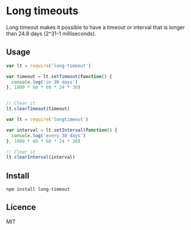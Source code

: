 # Long timeouts

Long timeout makes it possible to have a timeout or interval that is longer than 24.8 days (2^31-1 milliseconds).


## Usage

```js
var lt = require('long-timeout')

var timeout = lt.setTimeout(function() {
  console.log('in 30 days')
}, 1000 * 60 * 60 * 24 * 30)


// Clear it
lt.clearTimeout(timeout)
```

```js
var lt = require('longtimeout')

var interval = lt.setInterval(function() {
  console.log('every 30 days')
}, 1000 * 60 * 60 * 24 * 30)

// Clear it
lt.clearInterval(interval)
```

## Install

    npm install long-timeout


## Licence

MIT
